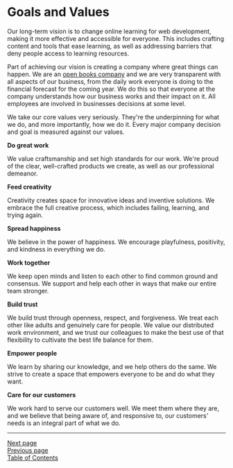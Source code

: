 # Goals and Values
Our long-term vision is to change online learning for web development, making it more effective and accessible for everyone. This includes crafting content and tools that ease learning, as well as addressing barriers that deny people access to learning resources.

Part of achieving our vision is creating a company where great things can happen. We are an [open books company](https://www.forbes.com/sites/petercarbonara/2017/04/18/what-small-business-owners-need-to-know-about-open-book-management/#3fcfeb44432a) and we are very transparent with all aspects of our business, from the daily work everyone is doing to the financial forecast for the coming year. We do this so that everyone at the company understands how our business works and their impact on it. All employees are involved in businesses decisions at some level.

We take our core values very seriously. They're the underpinning for what we do, and more importantly, how we do it. Every major company decision and goal is measured against our values. 

**Do great work**

We value craftsmanship and set high standards for our work. We're proud of the clear, well-crafted products we create, as well as our professional demeanor.

**Feed creativity**

Creativity creates space for innovative ideas and inventive solutions. We embrace the full creative process, which includes failing, learning, and trying again.

**Spread happiness**

We believe in the power of happiness. We encourage playfulness, positivity, and kindness in everything we do.

**Work together**

We keep open minds and listen to each other to find common ground and consensus. We support and help each other in ways that make our entire team stronger.

**Build trust**

We build trust through openness, respect, and forgiveness. We treat each other like adults and genuinely care for people. We value our distributed work environment, and we trust our colleagues to make the best use of that flexibility to cultivate the best life balance for them.

**Empower people**

We learn by sharing our knowledge, and we help others do the same. We strive to create a space that empowers everyone to be and do what they want.

**Care for our customers**

We work hard to serve our customers well. We meet them where they are, and we believe that being aware of, and responsive to, our customers’ needs is an integral part of what we do.

---
[Next page](03history.md)  
[Previous page](01what_we_do.md)  
[Table of Contents](../README.md#table-of-contents)
